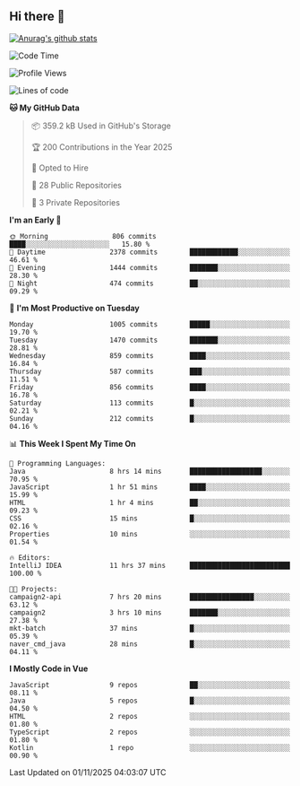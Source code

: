 ## Hi there 👋

[![Anurag's github stats](https://github-readme-stats.vercel.app/api?username=Songwonseok)](https://github.com/anuraghazra/github-readme-stats)



<!--START_SECTION:waka-->
![Code Time](http://img.shields.io/badge/Code%20Time-3%2C811%20hrs%2050%20mins-blue)

![Profile Views](http://img.shields.io/badge/Profile%20Views-0-blue)

![Lines of code](https://img.shields.io/badge/From%20Hello%20World%20I%27ve%20Written-34.8%20million%20lines%20of%20code-blue)

**🐱 My GitHub Data** 

> 📦 359.2 kB Used in GitHub's Storage 
 > 
> 🏆 200 Contributions in the Year 2025
 > 
> 💼 Opted to Hire
 > 
> 📜 28 Public Repositories 
 > 
> 🔑 3 Private Repositories 
 > 
**I'm an Early 🐤** 

```text
🌞 Morning                806 commits         ████░░░░░░░░░░░░░░░░░░░░░   15.80 % 
🌆 Daytime                2378 commits        ████████████░░░░░░░░░░░░░   46.61 % 
🌃 Evening                1444 commits        ███████░░░░░░░░░░░░░░░░░░   28.30 % 
🌙 Night                  474 commits         ██░░░░░░░░░░░░░░░░░░░░░░░   09.29 % 
```
📅 **I'm Most Productive on Tuesday** 

```text
Monday                   1005 commits        █████░░░░░░░░░░░░░░░░░░░░   19.70 % 
Tuesday                  1470 commits        ███████░░░░░░░░░░░░░░░░░░   28.81 % 
Wednesday                859 commits         ████░░░░░░░░░░░░░░░░░░░░░   16.84 % 
Thursday                 587 commits         ███░░░░░░░░░░░░░░░░░░░░░░   11.51 % 
Friday                   856 commits         ████░░░░░░░░░░░░░░░░░░░░░   16.78 % 
Saturday                 113 commits         █░░░░░░░░░░░░░░░░░░░░░░░░   02.21 % 
Sunday                   212 commits         █░░░░░░░░░░░░░░░░░░░░░░░░   04.16 % 
```


📊 **This Week I Spent My Time On** 

```text
💬 Programming Languages: 
Java                     8 hrs 14 mins       ██████████████████░░░░░░░   70.95 % 
JavaScript               1 hr 51 mins        ████░░░░░░░░░░░░░░░░░░░░░   15.99 % 
HTML                     1 hr 4 mins         ██░░░░░░░░░░░░░░░░░░░░░░░   09.23 % 
CSS                      15 mins             █░░░░░░░░░░░░░░░░░░░░░░░░   02.16 % 
Properties               10 mins             ░░░░░░░░░░░░░░░░░░░░░░░░░   01.54 % 

🔥 Editors: 
IntelliJ IDEA            11 hrs 37 mins      █████████████████████████   100.00 % 

🐱‍💻 Projects: 
campaign2-api            7 hrs 20 mins       ████████████████░░░░░░░░░   63.12 % 
campaign2                3 hrs 10 mins       ███████░░░░░░░░░░░░░░░░░░   27.38 % 
mkt-batch                37 mins             █░░░░░░░░░░░░░░░░░░░░░░░░   05.39 % 
naver_cmd_java           28 mins             █░░░░░░░░░░░░░░░░░░░░░░░░   04.11 % 
```

**I Mostly Code in Vue** 

```text
JavaScript               9 repos             ██░░░░░░░░░░░░░░░░░░░░░░░   08.11 % 
Java                     5 repos             █░░░░░░░░░░░░░░░░░░░░░░░░   04.50 % 
HTML                     2 repos             ░░░░░░░░░░░░░░░░░░░░░░░░░   01.80 % 
TypeScript               2 repos             ░░░░░░░░░░░░░░░░░░░░░░░░░   01.80 % 
Kotlin                   1 repo              ░░░░░░░░░░░░░░░░░░░░░░░░░   00.90 % 
```




 Last Updated on 01/11/2025 04:03:07 UTC
<!--END_SECTION:waka-->
